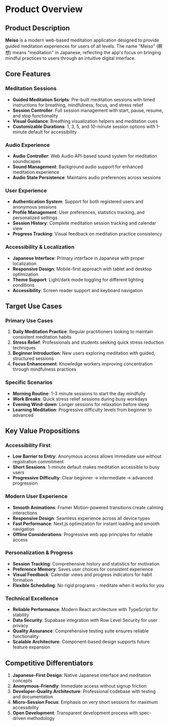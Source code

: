 # Product Overview

## Product Description

**Meiso** is a modern web-based meditation application designed to provide guided meditation experiences for users of all levels. The name "Meiso" (瞑想) means "meditation" in Japanese, reflecting the app's focus on bringing mindful practices to users through an intuitive digital interface.

## Core Features

### Meditation Sessions
- **Guided Meditation Scripts**: Pre-built meditation sessions with timed instructions for breathing, mindfulness, focus, and stress relief
- **Session Controller**: Full session management with start, pause, resume, and stop functionality
- **Visual Guidance**: Breathing visualization helpers and meditation cues
- **Customizable Durations**: 1, 3, 5, and 10-minute session options with 1-minute default for accessibility

### Audio Experience
- **Audio Controller**: Web Audio API-based sound system for meditation soundscapes
- **Sound Management**: Background audio support for enhanced meditation experience
- **Audio State Persistence**: Maintains audio preferences across sessions

### User Experience
- **Authentication System**: Support for both registered users and anonymous sessions
- **Profile Management**: User preferences, statistics tracking, and personalized settings
- **Session History**: Complete meditation session tracking and calendar view
- **Progress Tracking**: Visual feedback on meditation practice consistency

### Accessibility & Localization
- **Japanese Interface**: Primary interface in Japanese with proper localization
- **Responsive Design**: Mobile-first approach with tablet and desktop optimization
- **Theme Support**: Light/dark mode toggling for different lighting conditions
- **Accessibility**: Screen reader support and keyboard navigation

## Target Use Cases

### Primary Use Cases
1. **Daily Meditation Practice**: Regular practitioners looking to maintain consistent meditation habits
2. **Stress Relief**: Professionals and students seeking quick stress reduction techniques
3. **Beginner Introduction**: New users exploring meditation with guided, structured sessions
4. **Focus Enhancement**: Knowledge workers improving concentration through mindfulness practices

### Specific Scenarios
- **Morning Routine**: 1-3 minute sessions to start the day mindfully
- **Work Breaks**: Quick stress relief sessions during busy workdays
- **Evening Wind-down**: Longer sessions for relaxation before sleep
- **Learning Meditation**: Progressive difficulty levels from beginner to advanced

## Key Value Propositions

### Accessibility First
- **Low Barrier to Entry**: Anonymous access allows immediate use without registration commitment
- **Short Sessions**: 1-minute default makes meditation accessible to busy users
- **Progressive Difficulty**: Clear beginner → intermediate → advanced progression

### Modern User Experience
- **Smooth Animations**: Framer Motion-powered transitions create calming interactions
- **Responsive Design**: Seamless experience across all device types
- **Fast Performance**: Next.js optimization for instant loading and smooth navigation
- **Offline Considerations**: Progressive web app principles for reliable access

### Personalization & Progress
- **Session Tracking**: Comprehensive history and statistics for motivation
- **Preference Memory**: Saves user choices for consistent experience
- **Visual Feedback**: Calendar views and progress indicators for habit formation
- **Flexible Scheduling**: No rigid programs - meditate when it works for you

### Technical Excellence
- **Reliable Performance**: Modern React architecture with TypeScript for stability
- **Data Security**: Supabase integration with Row Level Security for user privacy
- **Quality Assurance**: Comprehensive testing suite ensures reliable functionality
- **Scalable Architecture**: Component-based design supports future feature expansion

## Competitive Differentiators

1. **Japanese-First Design**: Native Japanese interface and meditation concepts
2. **Anonymous-Friendly**: Immediate access without signup friction
3. **Developer-Quality Architecture**: Professional codebase with testing and documentation
4. **Micro-Session Focus**: Emphasis on very short sessions for maximum accessibility
5. **Open Development**: Transparent development process with spec-driven methodology